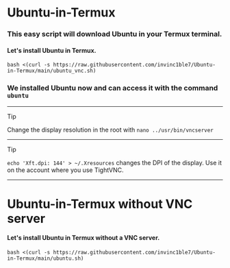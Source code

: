 # Ubuntu-in-Termux
### This easy script will download Ubuntu in your Termux terminal.
#### Let's install Ubuntu in Termux.
```shell
bash <(curl -s https://raw.githubusercontent.com/invinc1ble7/Ubuntu-in-Termux/main/ubuntu_vnc.sh)
```
 ### We installed Ubuntu now and can access it with the command ```ubuntu```
***
> [!TIP]
> Change the display resolution in the root with `nano ../usr/bin/vncserver`
***
> [!TIP]
> `echo 'Xft.dpi: 144' > ~/.Xresources` changes the DPI of the display. Use it on the account where you use TightVNC.
***
# Ubuntu-in-Termux without VNC server
#### Let's install Ubuntu in Termux without a VNC server.
```shell
bash <(curl -s https://raw.githubusercontent.com/invinc1ble7/Ubuntu-in-Termux/main/ubuntu.sh)
```

